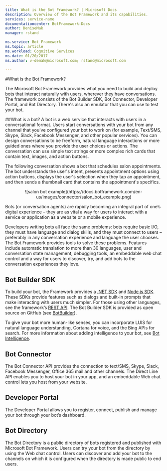 ```yaml
---
title: What is the Bot Framework? | Microsoft Docs
description: Overview of the Bot Framework and its capabilities.
services: service-name
documentationcenter: BotFramework-Docs
author: DeniseMak
manager: rstand

ms.service: Bot Framework
ms.topic: article
ms.workload: Cognitive Services
ms.date: 01/20/2017
ms.author: v-demak@microsoft.com; rstand@microsoft.com

---
```

#What is the Bot Framework?

The Microsoft Bot Framework provides what you need to build and deploy bots that interact naturally with users, wherever they have conversations. The framework consists of the Bot Builder SDK, Bot Connector, Developer Portal, and Bot Directory. There's also an emulator that you can use to test your bot. 

##What is a bot?
A bot is a web service that interacts with users in a conversational format. Users start conversations with your bot from any channel that you've configured your bot to work on (for example, Text/SMS, Skype, Slack, Facebook Messenger, and other popular services). You can design conversations to be freeform, natural language interactions or more guided ones where you provide the user choices or actions. The conversation can use simple text strings or more complex rich cards that contain text, images, and action buttons.

The following conversation shows a bot that schedules salon appointments. The bot understands the user's intent, presents appointment options using action buttons, displays the user's selection when they tap an appointment, and then sends a thumbnail card that contains the appointment's specifics.

<div style="text-align:center" markdown="1">
![salon bot example](https://docs.botframework.com/en-us/images/connector/salon_bot_example.png)
</div>

Bots (or conversation agents) are rapidly becoming an integral part of one’s digital experience – they are as vital a way for users to interact with a service or application as a website or a mobile experience. 

Developers writing bots all face the same problems: bots require basic I/O, they must have language and dialog skills, and they must connect to users – preferably in any conversation experience and language the user chooses. The Bot Framework provides tools to solve these problems. Features include automatic translation to more than 30 languages, user and conversation state management, debugging tools, an embeddable web chat control and a way for users to discover, try, and add bots to the conversation experiences they love.

## Bot Builder SDK

To build your bot, the Framework provides a [.NET SDK](/en-us/csharp/builder/sdkreference/) and [Node.js SDK](/en-us/node/builder/overview/). These SDKs provide features such as dialogs and built-in prompts that make interacting with users much simpler. For those using other languages, see the framework’s [REST API](/en-us/connector/overview/). The Bot Builder SDK is provided as open source on GitHub (see [BotBuilder](https://github.com/Microsoft/BotBuilder)).

To give your bot more human-like senses, you can incorporate LUIS for natural language understanding, Cortana for voice, and the Bing APIs for search. For more information about adding intelligence to your bot, see [Bot Intelligence](/en-us/bot-intelligence/getting-started/).

## Bot Connector
The Bot Connector API provides the connection to text/SMS, Skype, Slack, Facebook Messenger, Office 365 mail and other channels. 
The Direct Line API enables you to host your bot in your app, and an embeddable Web chat control lets you host from your website. 

## Developer Portal
The Developer Portal allows you to register, connect, publish and manage your bot through your bot’s dashboard.  

## Bot Directory
The Bot Directory is a public directory of bots registered and published with Microsoft Bot Framework. Users can try your bot from the directory by using the Web chat control. Users can discover and add your bot to the channels on which it is configured when the directory is made public to end users. 
